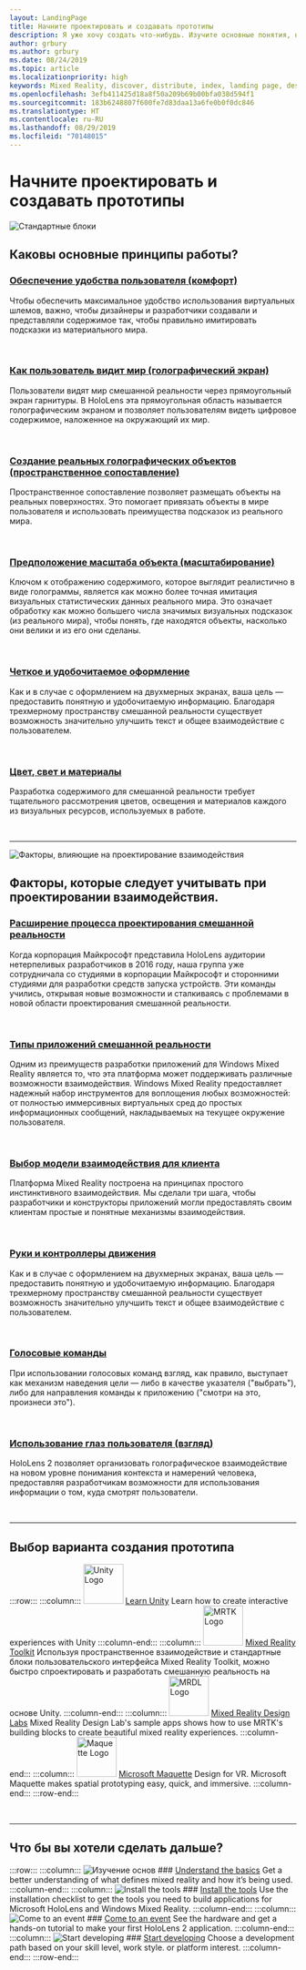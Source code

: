 ```yaml
---
layout: LandingPage
title: Начните проектировать и создавать прототипы
description: Я уже хочу создать что-нибудь. Изучите основные понятия, необходимые для начала разработки и создания прототипов.
author: grbury
ms.author: grbury
ms.date: 08/24/2019
ms.topic: article
ms.localizationpriority: high
keywords: Mixed Reality, discover, distribute, index, landing page, design, development, tutorials, sample apps, fundamentals, case studies, resources, HoloLens how-to, Open source projects
ms.openlocfilehash: 3efb411425d18a8f50a209b69b00bfa038d594f1
ms.sourcegitcommit: 183b6248807f600fe7d83daa13a6fe0b0f0dc846
ms.translationtype: HT
ms.contentlocale: ru-RU
ms.lasthandoff: 08/29/2019
ms.locfileid: "70148015"
---
```

# <a name="start-designing-and-prototyping"></a>Начните проектировать и создавать прототипы


![Стандартные блоки](images/text_in_unity_viewingangle.jpg)

## <a name="what-are-the-core-concepts-of-an-experience"></a>Каковы основные принципы работы?

### <a name="keep-the-user-comfortable---comfortcomfortmd"></a>[Обеспечение удобства пользователя (комфорт)](comfort.md)
Чтобы обеспечить максимальное удобство использования виртуальных шлемов, важно, чтобы дизайнеры и разработчики создавали и представляли содержимое так, чтобы правильно имитировать подсказки из материального мира.

<br>

### <a name="consider-how-the-user-sees-the-world---holographic-frameholographic-framemd"></a>[Как пользователь видит мир (голографический экран)](holographic-frame.md)
Пользователи видят мир смешанной реальности через прямоугольный экран гарнитуры. В HoloLens эта прямоугольная область называется голографическим экраном и позволяет пользователям видеть цифровое содержимое, наложенное на окружающий их мир.

<br>

### <a name="making-holographic-objects-feel-real---spatial-mappingspatial-mappingmd"></a>[Создание реальных голографических объектов (пространственное сопоставление)](spatial-mapping.md)
Пространственное сопоставление позволяет размещать объекты на реальных поверхностях. Это помогает привязать объекты в мире пользователя и использовать преимущества подсказок из реального мира.

<br>

### <a name="suggesting-the-scale-of-an-object---scalescalemd"></a>[Предположение масштаба объекта (масштабирование)](scale.md)
Ключом к отображению содержимого, которое выглядит реалистично в виде голограммы, является как можно более точная имитация визуальных статистических данных реального мира. Это означает обработку как можно большего числа значимых визуальных подсказок (из реального мира), чтобы понять, где находятся объекты, насколько они велики и из его они сделаны.

<br>

### <a name="clear-and-readable-typographytypographymd"></a>[Четкое и удобочитаемое оформление](typography.md)
Как и в случае с оформлением на двухмерных экранах, ваша цель — предоставить понятную и удобочитаемую информацию. Благодаря трехмерному пространству смешанной реальности существует возможность значительно улучшить текст и общее взаимодействие с пользователем.

<br>

### <a name="color-light-and-materialscolor-light-and-materialsmd"></a>[Цвет, свет и материалы](color,-light-and-materials.md)
Разработка содержимого для смешанной реальности требует тщательного рассмотрения цветов, освещения и материалов каждого из визуальных ресурсов, используемых в работе.


<br>

---



![Факторы, влияющие на проектирование взаимодействия](images/MRTK_BoundingBox_Main.png)

## <a name="interaction-design-factors-to-consider"></a>Факторы, которые следует учитывать при проектировании взаимодействия.


### <a name="expanding-the-design-process-for-mixed-realitycase-study-expanding-the-design-process-for-mixed-realitymd"></a>[Расширение процесса проектирования смешанной реальности](case-study-expanding-the-design-process-for-mixed-reality.md)
Когда корпорация Майкрософт представила HoloLens аудитории нетерпеливых разработчиков в 2016 году, наша группа уже сотрудничала со студиями в корпорации Майкрософт и сторонними студиями для разработки средств запуска устройств. Эти команды учились, открывая новые возможности и сталкиваясь с проблемами в новой области проектирования смешанной реальности.

<br>

### <a name="types-of-mixed-reality-appstypes-of-mixed-reality-appsmd"></a>[Типы приложений смешанной реальности](types-of-mixed-reality-apps.md)
Одним из преимуществ разработки приложений для Windows Mixed Reality является то, что эта платформа может поддерживать различные возможности взаимодействия. Windows Mixed Reality предоставляет надежный набор инструментов для воплощения любых возможностей: от полностью иммерсивных виртуальных сред до простых информационных сообщений, накладываемых на текущее окружение пользователя.

<br>

### <a name="choose-an-interaction-model-for-your-customerinteraction-fundamentalsmd"></a>[Выбор модели взаимодействия для клиента](interaction-fundamentals.md)
Платформа Mixed Reality построена на принципах простого инстинктивного взаимодействия. Мы сделали три шага, чтобы разработчики и конструкторы приложений могли предоставлять своим клиентам простые и понятные механизмы взаимодействия.

<br>

### <a name="hands-and-motion-controllershands-and-toolsmd"></a>[Руки и контроллеры движения](hands-and-tools.md)
Как и в случае с оформлением на двухмерных экранах, ваша цель — предоставить понятную и удобочитаемую информацию. Благодаря трехмерному пространству смешанной реальности существует возможность значительно улучшить текст и общее взаимодействие с пользователем.

<br>

### <a name="voice-commandingvoice-designmd"></a>[Голосовые команды](voice-design.md)
При использовании голосовых команд взгляд, как правило, выступает как механизм наведения цели — либо в качестве указателя ("выбрать"), либо для направления команды к приложению ("смотри на это, произнеси это").

<br>

### <a name="leveraging-the-users-eye-gazeeye-trackingmd"></a>[Использование глаз пользователя (взгляд)](eye-tracking.md)
HoloLens 2 позволяет организовать голографическое взаимодействие на новом уровне понимания контекста и намерений человека, предоставляя разработчикам возможности для использования информации о том, куда смотрят пользователи.


<br>


---

## <a name="choose-a-prototyping-option"></a>Выбор варианта создания прототипа  





:::row:::
    :::column:::
        <img alt="Unity Logo" width="70" height="70" src="images/unity_logo.png">
         <a href="https://learn.unity.com/" target="">Learn Unity</a>
        Learn how to create interactive experiences with Unity
    :::column-end:::
        :::column:::
       <img alt="MRTK Logo" width="70" height="70" src="images/MRTK_Logo_Sq_Text.png">
        <a href="https://github.com/Microsoft/MixedRealityToolkit-Unity" target="">Mixed Reality Toolkit</a> Используя пространственное взаимодействие и стандартные блоки пользовательского интерфейса Mixed Reality Toolkit, можно быстро спроектировать и разработать смешанную реальность на основе Unity.
    :::column-end:::
    :::column:::
        <img alt="MRDL Logo" width="70" height="70" src="images/MRDL_Logo_Sq_Text.png">
         <a href="https://github.com/Microsoft/MRDL_Unity_PeriodicTable" target="">Mixed Reality Design Labs</a>
        Mixed Reality Design Lab's sample apps shows how to use MRTK's building blocks to create beautiful mixed reality experiences.
    :::column-end:::
    :::column:::
        <img alt="Maquette Logo" width="70" height="70" src="images/MicrosoftMaquette_logo_glow.png">
         <a href="https://www.maquette.ms/" target="">Microsoft Maquette</a>
        Design for VR. Microsoft Maquette makes spatial prototyping easy, quick, and immersive.
    :::column-end:::
:::row-end:::


<br>

---



## <a name="what-would-you-like-to-do-next"></a>Что бы вы хотели сделать дальше?


:::row:::
    :::column:::
       ![Изучение основ](images/icon-lightbulb.jpg)
        ### [Understand the basics](index-hidden.md)
        Get a better understanding of what defines mixed reality and how it’s being used.
    :::column-end:::
    :::column:::
        ![Install the tools](images/icon-design.jpg)
         ### [Install the tools](install-the-tools.md)
        Use the installation checklist to get the tools you need to build applications for Microsoft HoloLens and Windows Mixed Reality.
    :::column-end:::
    :::column:::
        ![Come to an event](images/icon-calendar.jpg)
         ### [Come to an event](sf-academy-events.md)
        See the hardware and get a hands-on tutorial to make your first HoloLens 2 application.
    :::column-end:::
    :::column:::
        ![Start developing](images/icon-developer.jpg)
         ### [Start developing](development-hidden.md)
        Choose a development path based on your skill level, work style. or platform interest.
    :::column-end:::
:::row-end:::



